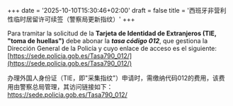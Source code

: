 +++
date = '2025-10-10T15:30:46+02:00'
draft = false
title = '西班牙非营利性临时居留许可续签（警察局更新指纹）'
+++

Para tramitar la solicitud de la **Tarjeta de Identidad de Extranjeros (TIE, "toma de huellas")** debe abonar la **_tasa código 012_**, que gestiona la Dirección General de la Policía y cuyo enlace de acceso es el siguiente: [https://sede.policia.gob.es/Tasa790_012/](https://sede.policia.gob.es/Tasa790_012/)

 办理外国人身份证（TIE，即"采集指纹"）申请时，需缴纳代码012的费用，该费用由警察总局管理，其访问链接如下：https://sede.policia.gob.es/Tasa790_012/